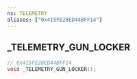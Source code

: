 ```yaml
---
ns: TELEMETRY
aliases: ["0x415FE28ED44BFF14"]
---
```

## _TELEMETRY_GUN_LOCKER

```c
// 0x415FE28ED44BFF14
void _TELEMETRY_GUN_LOCKER();
```

